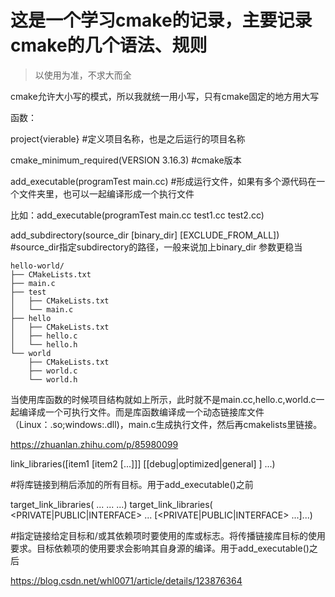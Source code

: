 # 这是一个学习cmake的记录，主要记录cmake的几个语法、规则

> 以使用为准，不求大而全

cmake允许大小写的模式，所以我就统一用小写，只有cmake固定的地方用大写

函数：

project{vierable} #定义项目名称，也是之后运行的项目名称

cmake_minimum_required(VERSION 3.16.3) #cmake版本

add_executable(programTest main.cc) #形成运行文件，如果有多个源代码在一个文件夹里，也可以一起编译形成一个执行文件

比如：add_executable(programTest main.cc test1.cc test2.cc)

add_subdirectory(source_dir [binary_dir] [EXCLUDE_FROM_ALL]) #source_dir指定subdirectory的路径，一般来说加上binary_dir 参数更稳当
```
hello-world/
├── CMakeLists.txt
├── main.c
├── test
│   ├── CMakeLists.txt
│   └── main.c
├── hello
│   ├── CMakeLists.txt
│   ├── hello.c
│   └── hello.h
└── world
    ├── CMakeLists.txt
    ├── world.c
    └── world.h
```

当使用库函数的时候项目结构就如上所示，此时就不是main.cc,hello.c,world.c一起编译成一个可执行文件。而是库函数编译成一个动态链接库文件（Linux：.so;windows:.dll)，main.c生成执行文件，然后再cmakelists里链接。

https://zhuanlan.zhihu.com/p/85980099

link_libraries([item1 [item2 [...]]]
               [[debug|optimized|general] <item>] ...)

#将库链接到稍后添加的所有目标。用于add_executable()之前

target_link_libraries(<target> ... <item>... ...)
target_link_libraries(<target>
                      <PRIVATE|PUBLIC|INTERFACE> <item>...
                     [<PRIVATE|PUBLIC|INTERFACE> <item>...]...)

#指定链接给定目标和/或其依赖项时要使用的库或标志。将传播链接库目标的使用要求。目标依赖项的使用要求会影响其自身源的编译。用于add_executable()之后

https://blog.csdn.net/whl0071/article/details/123876364